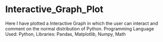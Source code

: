 # Interactive_Graph_Plot
Here I have plotted a Interactive Graph in which the user can interact and comment on the normal distribution of Python. Programming Language Used: Python, Libraries: Pandas, Matplotlib, Numpy, Math
